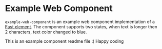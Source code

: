 # Example Web Component

`example-web-component` is an example web component implementation of a [Fast element](https://www.fast.design/). The component supports two states, when text is longer then 2 characters, text color changed to blue.

This is an example component readme file :) Happy coding
